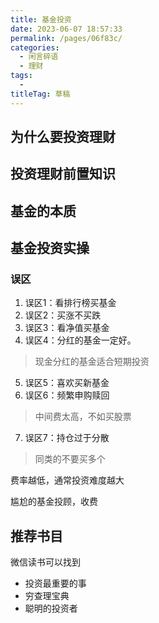 ```yaml
---
title: 基金投资
date: 2023-06-07 18:57:33
permalink: /pages/06f83c/
categories: 
  - 闲言碎语
  - 理财
tags: 
  - 
titleTag: 草稿
---
```

## 为什么要投资理财



## 投资理财前置知识


## 基金的本质


## 基金投资实操

### 误区

1. 误区1：看排行榜买基金
2. 误区2：买涨不买跌
3. 误区3：看净值买基金
4. 误区4：分红的基金一定好。 
> 现金分红的基金适合短期投资
5. 误区5：喜欢买新基金
6. 误区6：频繁申购赎回
> 中间费太高，不如买股票
7. 误区7：持仓过于分散
> 同类的不要买多个

费率越低，通常投资难度越大

尴尬的基金投顾，收费

## 推荐书目

微信读书可以找到

- 投资最重要的事
- 穷查理宝典
- 聪明的投资者
